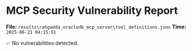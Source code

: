 # MCP Security Vulnerability Report
**File:** `results\rahgadda_oracledb_mcp_server\tool_definitions.json`
**Time:** `2025-06-21 04:15:51`

✅ No vulnerabilities detected.